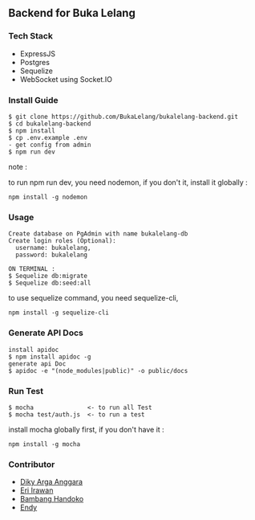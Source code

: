 ## Backend for Buka Lelang

### Tech Stack
- ExpressJS
- Postgres
- Sequelize
- WebSocket using Socket.IO

### Install Guide

```
$ git clone https://github.com/BukaLelang/bukalelang-backend.git
$ cd bukalelang-backend
$ npm install
$ cp .env.example .env
- get config from admin
$ npm run dev
```

note :

to run npm run dev, you need nodemon, if you don't it, install it globally :
```
npm install -g nodemon
```

### Usage
```
Create database on PgAdmin with name bukalelang-db
Create login roles (Optional):
  username: bukalelang,
  password: bukalelang

ON TERMINAL :
$ Sequelize db:migrate
$ Sequelize db:seed:all
```

to use sequelize command, you need sequelize-cli,
```
npm install -g sequelize-cli
```

### Generate API Docs
```
install apidoc
$ npm install apidoc -g
generate api Doc
$ apidoc -e "(node_modules|public)" -o public/docs
```

### Run Test
```
$ mocha               <- to run all Test
$ mocha test/auth.js  <- to run a test
```

install mocha globally first, if you don't have it :
```
npm install -g mocha
```

### Contributor
- [Diky Arga Anggara](http://github.com/dikyarga)
- [Eri Irawan](http://github.com/MrEi91)
- [Bambang Handoko](https://github.com/mrhandoko)
- [Endy](https://github.com/pisanggoreng)
